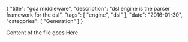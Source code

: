 {
    "title": "goa middleware",
    "description": "dsl engine is the parser framework for the dsl",
    "tags": [ "engine", "dsl" ],
    "date": "2016-01-30",
    "categories": [
        "Generation"
    ]
}

Content of the file goes Here
